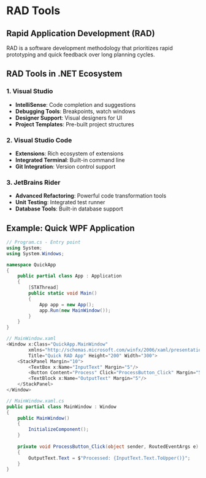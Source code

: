 ﻿# RAD Tools

## Rapid Application Development (RAD)
RAD is a software development methodology that prioritizes rapid prototyping and quick feedback over long planning cycles.

## RAD Tools in .NET Ecosystem

### 1. Visual Studio
- **IntelliSense**: Code completion and suggestions
- **Debugging Tools**: Breakpoints, watch windows
- **Designer Support**: Visual designers for UI
- **Project Templates**: Pre-built project structures

### 2. Visual Studio Code
- **Extensions**: Rich ecosystem of extensions
- **Integrated Terminal**: Built-in command line
- **Git Integration**: Version control support

### 3. JetBrains Rider
- **Advanced Refactoring**: Powerful code transformation tools
- **Unit Testing**: Integrated test runner
- **Database Tools**: Built-in database support

## Example: Quick WPF Application
```csharp
// Program.cs - Entry point
using System;
using System.Windows;

namespace QuickApp
{
    public partial class App : Application
    {
        [STAThread]
        public static void Main()
        {
            App app = new App();
            app.Run(new MainWindow());
        }
    }
}

// MainWindow.xaml
<Window x:Class="QuickApp.MainWindow"
        xmlns="http://schemas.microsoft.com/winfx/2006/xaml/presentation"
        Title="Quick RAD App" Height="200" Width="300">
    <StackPanel Margin="10">
        <TextBox x:Name="InputText" Margin="5"/>
        <Button Content="Process" Click="ProcessButton_Click" Margin="5"/>
        <TextBlock x:Name="OutputText" Margin="5"/>
    </StackPanel>
</Window>

// MainWindow.xaml.cs
public partial class MainWindow : Window
{
    public MainWindow()
    {
        InitializeComponent();
    }
    
    private void ProcessButton_Click(object sender, RoutedEventArgs e)
    {
        OutputText.Text = $"Processed: {InputText.Text.ToUpper()}";
    }
}
```
